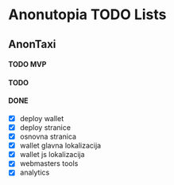 # Anonutopia TODO Lists

## AnonTaxi

#### TODO MVP

#### TODO

#### DONE

- [x] deploy wallet
- [x] deploy stranice
- [x] osnovna stranica
- [x] wallet glavna lokalizacija
- [x] wallet js lokalizacija
- [x] webmasters tools
- [x] analytics
